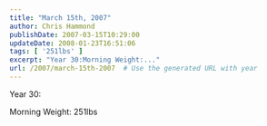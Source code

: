 ```yaml
---
title: "March 15th, 2007"
author: Chris Hammond
publishDate: 2007-03-15T10:29:00
updateDate: 2008-01-23T16:51:06
tags: [ '251lbs' ]
excerpt: "Year 30:Morning Weight:..."
url: /2007/march-15th-2007  # Use the generated URL with year
---
```

<p>Year 30:</p><p>Morning Weight: 251lbs</p><p>&nbsp;</p><img src="https://65lbs.com/aggbug.aspx?PostID=50" width="1" height="1">
